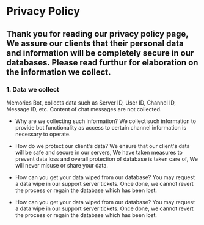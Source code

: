 # Privacy Policy

## Thank you for reading our privacy policy page, We assure our clients that their personal data and information will be completely secure in our databases. Please read furthur for elaboration on the information we collect.

### 1. Data we collect
Memories Bot, collects data such as Server ID, User ID, Channel ID, Message ID, etc. Content of chat messages are not collected.


- Why are we collecting such information?
We collect such information to provide bot functionality as access to certain channel information is necessary to operate.

- How do we protect our client's data?
We ensure that our client's data will be safe and secure in our servers, We have taken measures to prevent data loss and overall protection of database is taken care of, We will never misuse or share your data.

- How can you get your data wiped from our database?
You may request a data wipe in our support server tickets. Once done, we cannot revert the process or regain the database which has been lost.

- How can you get your data wiped from our database?
You may request a data wipe in our support server tickets. Once done, we cannot revert the process or regain the database which has been lost.

